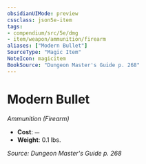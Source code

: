 ```yaml
---
obsidianUIMode: preview
cssclass: json5e-item
tags:
- compendium/src/5e/dmg
- item/weapon/ammunition/firearm
aliases: ["Modern Bullet"]
SourceType: "Magic Item"
NoteIcon: magicitem
BookSource: "Dungeon Master's Guide p. 268"
---
```

# Modern Bullet
*Ammunition (Firearm)*  

- **Cost**: ⏤
- **Weight**: 0.1 lbs.

*Source: Dungeon Master's Guide p. 268*